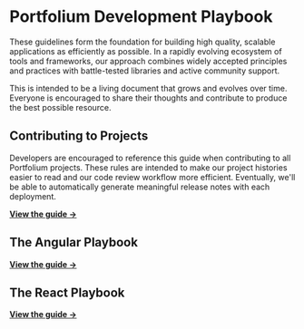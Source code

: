 # Portfolium Development Playbook

These guidelines form the foundation for building high quality, scalable applications as efficiently as possible. In a rapidly evolving ecosystem of tools and frameworks, our approach combines widely accepted principles and practices with battle-tested libraries and active community support.

This is intended to be a living document that grows and evolves over time. Everyone is encouraged to share their thoughts and contribute to produce the best possible resource.

## Contributing to Projects

Developers are encouraged to reference this guide when contributing to all Portfolium projects. These rules are intended to make our project histories easier to read and our code review workflow more efficient. Eventually, we'll be able to automatically generate meaningful release notes with each deployment.

**[View the guide &rarr;](https://github.com/portfolium/playbook/tree/master/contributing-to-projects)**

## The Angular Playbook

**[View the guide &rarr;](https://github.com/portfolium/playbook/tree/master/angular-js)**

## The React Playbook

**[View the guide &rarr;](https://github.com/portfolium/playbook/tree/master/react)**
